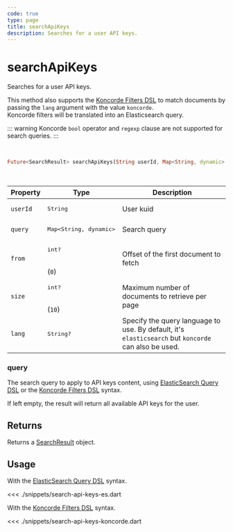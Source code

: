 ```yaml
---
code: true
type: page
title: searchApiKeys
description: Searches for a user API keys.
---
```


# searchApiKeys

<SinceBadge version="Kuzzle 2.1.0" />

Searches for a user API keys.

<SinceBadge version="change-me"/>

This method also supports the [Koncorde Filters DSL](/core/2/api/koncorde-filters-syntax) to match documents by passing the `lang` argument with the value `koncorde`.  
Koncorde filters will be translated into an Elasticsearch query.  

::: warning
Koncorde `bool` operator and `regexp` clause are not supported for search queries.
:::

<br />

```dart
Future<SearchResult> searchApiKeys(String userId, Map<String, dynamic> query, {int? from, int? size, String? lang})
```

<br />

| Property | Type | Description |
| --- | --- | --- |
| `userId` | <pre>String</pre> | User kuid |
| `query` | <pre>Map<String, dynamic></pre> | Search query |
| `from`     | <pre>int?</pre><br/>(`0`)    | Offset of the first document to fetch                  |
| `size`     | <pre>int?</pre><br/>(`10`)   | Maximum number of documents to retrieve per page       |
| `lang`     | <pre>String?</pre>               | Specify the query language to use. By default, it's `elasticsearch` but `koncorde` can also be used. <SinceBadge version="change-me"/> |

### query

The search query to apply to API keys content, using [ElasticSearch Query DSL](https://www.elastic.co/guide/en/elasticsearch/reference/7.4/query-dsl.html) or the [Koncorde Filters DSL](/core/2/api/koncorde-filters-syntax) syntax.

If left empty, the result will return all available API keys for the user.

## Returns

Returns a [SearchResult](/sdk/dart/2/core-classes/search-result) object.

## Usage

With the [ElasticSearch Query DSL](https://www.elastic.co/guide/en/elasticsearch/reference/7.4/query-dsl.html) syntax.

<<< ./snippets/search-api-keys-es.dart

With the [Koncorde Filters DSL](/core/2/api/koncorde-filters-syntax) syntax.

<<< ./snippets/search-api-keys-koncorde.dart
